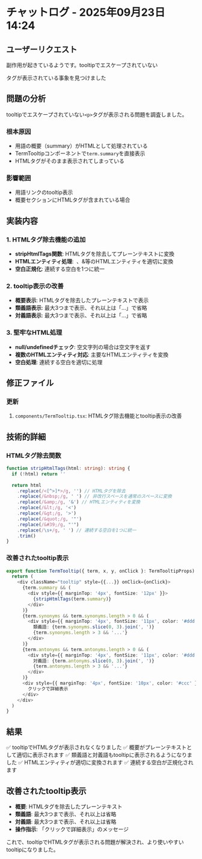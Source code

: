# チャットログ - 2025年09月23日 14:24

## ユーザーリクエスト
副作用が起きているようです。tooltipでエスケープされていない <p> タグが表示されている事象を見つけました

## 問題の分析
tooltipでエスケープされていない`<p>`タグが表示される問題を調査しました。

### 根本原因
- 用語の概要（summary）がHTMLとして処理されている
- TermTooltipコンポーネントで`term.summary`を直接表示
- HTMLタグがそのまま表示されてしまっている

### 影響範囲
- 用語リンクのtooltip表示
- 概要セクションにHTMLタグが含まれている場合

## 実装内容

### 1. HTMLタグ除去機能の追加
- **stripHtmlTags関数**: HTMLタグを除去してプレーンテキストに変換
- **HTMLエンティティ処理**: &nbsp;、&amp;等のHTMLエンティティを適切に変換
- **空白正規化**: 連続する空白を1つに統一

### 2. tooltip表示の改善
- **概要表示**: HTMLタグを除去したプレーンテキストで表示
- **類義語表示**: 最大3つまで表示、それ以上は「...」で省略
- **対義語表示**: 最大3つまで表示、それ以上は「...」で省略

### 3. 堅牢なHTML処理
- **null/undefinedチェック**: 空文字列の場合は空文字を返す
- **複数のHTMLエンティティ対応**: 主要なHTMLエンティティを変換
- **空白処理**: 連続する空白を適切に処理

## 修正ファイル

### 更新
1. `components/TermTooltip.tsx`: HTMLタグ除去機能とtooltip表示の改善

## 技術的詳細

### HTMLタグ除去関数
```typescript
function stripHtmlTags(html: string): string {
  if (!html) return ''
  
  return html
    .replace(/<[^>]*>/g, '') // HTMLタグを除去
    .replace(/&nbsp;/g, ' ') // 非改行スペースを通常のスペースに変換
    .replace(/&amp;/g, '&') // HTMLエンティティを変換
    .replace(/&lt;/g, '<')
    .replace(/&gt;/g, '>')
    .replace(/&quot;/g, '"')
    .replace(/&#39;/g, "'")
    .replace(/\s+/g, ' ') // 連続する空白を1つに統一
    .trim()
}
```

### 改善されたtooltip表示
```typescript
export function TermTooltip({ term, x, y, onClick }: TermTooltipProps) {
  return (
    <div className="tooltip" style={{...}} onClick={onClick}>
      {term.summary && (
        <div style={{ marginTop: '4px', fontSize: '12px' }}>
          {stripHtmlTags(term.summary)}
        </div>
      )}
      {term.synonyms && term.synonyms.length > 0 && (
        <div style={{ marginTop: '4px', fontSize: '11px', color: '#ddd' }}>
          類義語: {term.synonyms.slice(0, 3).join(', ')}
          {term.synonyms.length > 3 && '...'}
        </div>
      )}
      {term.antonyms && term.antonyms.length > 0 && (
        <div style={{ marginTop: '4px', fontSize: '11px', color: '#ddd' }}>
          対義語: {term.antonyms.slice(0, 3).join(', ')}
          {term.antonyms.length > 3 && '...'}
        </div>
      )}
      <div style={{ marginTop: '4px', fontSize: '10px', color: '#ccc' }}>
        クリックで詳細表示
      </div>
    </div>
  )
}
```

## 結果
✅ tooltipでHTMLタグが表示されなくなりました
✅ 概要がプレーンテキストとして適切に表示されます
✅ 類義語と対義語もtooltipに表示されるようになりました
✅ HTMLエンティティが適切に変換されます
✅ 連続する空白が正規化されます

## 改善されたtooltip表示
- **概要**: HTMLタグを除去したプレーンテキスト
- **類義語**: 最大3つまで表示、それ以上は省略
- **対義語**: 最大3つまで表示、それ以上は省略
- **操作指示**: 「クリックで詳細表示」のメッセージ

これで、tooltipでHTMLタグが表示される問題が解決され、より使いやすいtooltipになりました。
